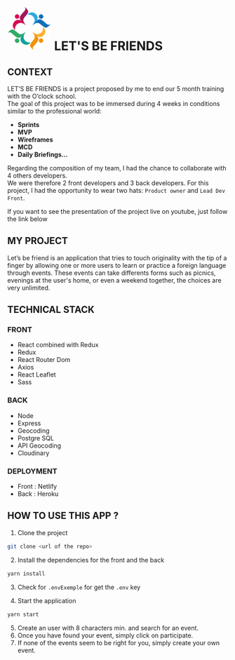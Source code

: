# <img src="../lbf/src/assets/logo/LOGO_LBF.png" style = "width:100px; border-radius: 50%" > LET'S BE FRIENDS

## CONTEXT

LET’S BE FRIENDS is a project proposed by me to end our 5 month training with the O’clock school. <br>
The goal of this project was to be immersed during 4 weeks in conditions similar to the professional world:

- **Sprints**
- **MVP**
- **Wireframes**
- **MCD**
- **Daily Briefings...**

Regarding the composition of my team, I had the chance to collaborate with 4 others developers.<br>
We were therefore 2 front developers and 3 back developers.
For this project, I had the opportunity to wear two hats: `Product owner` and `Lead Dev Front`.

If you want to see the presentation of the project live on youtube, just follow the link below

## MY PROJECT

Let’s be friend is an application that tries to touch originality with the tip of a finger by allowing one or more users to learn or practice a foreign language through events.
These events can take differents forms such as picnics, evenings at the user's home, or even a weekend together, the choices are very unlimited.

## TECHNICAL STACK

### FRONT

- React combined with Redux
- Redux
- React Router Dom
- Axios
- React Leaflet
- Sass

### BACK

- Node
- Express
- Geocoding
- Postgre SQL
- API Geocoding
- Cloudinary

### DEPLOYMENT

- Front : Netlify
- Back : Heroku

## HOW TO USE THIS APP ?

1. Clone the project

```bash
git clone <url of the repo>
```

2. Install the dependencies for the front and the back

```bash
yarn install
```

3. Check for `.envExemple` for get the `.env` key

4. Start the application

```bash
yarn start
```

5. Create an user with 8 characters min. and search for an event.
6. Once you have found your event, simply click on participate.
7. If none of the events seem to be right for you, simply create your own event.
